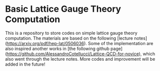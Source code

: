 # Basic Lattice Gauge Theory Computation

This is a repository to store codes on simple lattice gauge theory computation. The materials are based on the following [lecture notes] (https://arxiv.org/pdf/hep-lat/0506036). Some of the implementation are also inspired another works in [the following github page] (https://github.com/AlessandroCotellucci/Lattice-QCD-for-novice), which also went through the lecture notes. More codes and improvement will be added in the future!
